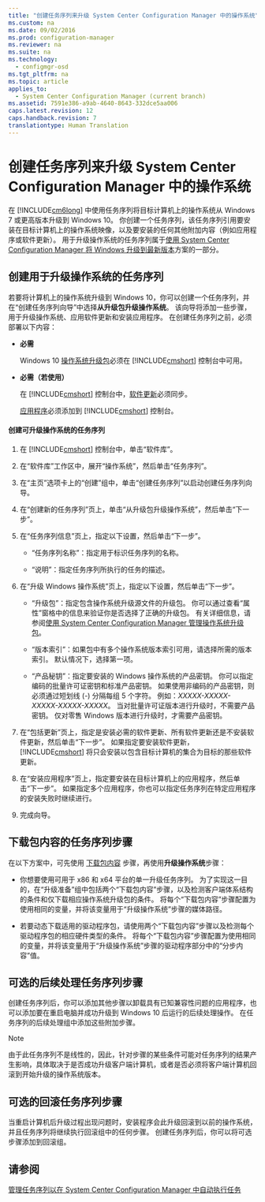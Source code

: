 ```yaml
---
title: "创建任务序列来升级 System Center Configuration Manager 中的操作系统"
ms.custom: na
ms.date: 09/02/2016
ms.prod: configuration-manager
ms.reviewer: na
ms.suite: na
ms.technology: 
  - configmgr-osd
ms.tgt_pltfrm: na
ms.topic: article
applies_to: 
  - System Center Configuration Manager (current branch)
ms.assetid: 7591e386-a9ab-4640-8643-332dce5aa006
caps.latest.revision: 12
caps.handback.revision: 7
translationtype: Human Translation
---
```

# 创建任务序列来升级 System Center Configuration Manager 中的操作系统
在 [!INCLUDE[cm6long](../LocTest/includes/cm6long_md.md)] 中使用任务序列将目标计算机上的操作系统从 Windows 7 或更高版本升级到 Windows 10。 你创建一个任务序列，该任务序列引用要安装在目标计算机上的操作系统映像，以及要安装的任何其他附加内容（例如应用程序或软件更新）。 用于升级操作系统的任务序列属于[使用 System Center Configuration Manager 将 Windows 升级到最新版本](../LocTest/Upgrade-Windows-to-the-latest-version-with-System-Center-Configuration-Manager.md)方案的一部分。  
  
##  <a name="BKMK_UpgradeOS"></a> 创建用于升级操作系统的任务序列  
 若要将计算机上的操作系统升级到 Windows 10，你可以创建一个任务序列，并在“创建任务序列向导”中选择**从升级包升级操作系统**。 该向导将添加一些步骤，用于升级操作系统、应用软件更新和安装应用程序。 在创建任务序列之前，必须部署以下内容：  
  
-   **必需**  
  
     Windows 10 [操作系统升级包](https://technet.microsoft.com/library/mt627916\(TechNet.10\).aspx)必须在 [!INCLUDE[cmshort](../LocTest/includes/cmshort_md.md)] 控制台中可用。  
  
-   **必需（若使用）**  
  
     在 [!INCLUDE[cmshort](../LocTest/includes/cmshort_md.md)] 控制台中，[软件更新](https://technet.microsoft.com/library/mt612804\(TechNet.10\).aspx)必须同步。  
  
     [应用程序](https://technet.microsoft.com/library/mt595707\(TechNet.10\).aspx)必须添加到 [!INCLUDE[cmshort](../LocTest/includes/cmshort_md.md)] 控制台。  
  
#### 创建可升级操作系统的任务序列  
  
1.  在 [!INCLUDE[cmshort](../LocTest/includes/cmshort_md.md)] 控制台中，单击“软件库”。  
  
2.  在“软件库”工作区中，展开“操作系统”，然后单击“任务序列”。  
  
3.  在“主页”选项卡上的“创建”组中，单击“创建任务序列”以启动创建任务序列向导。  
  
4.  在“创建新的任务序列”页上，单击“从升级包升级操作系统”，然后单击“下一步”。  
  
5.  在“任务序列信息”页上，指定以下设置，然后单击“下一步”。  
  
    -   “任务序列名称”：指定用于标识任务序列的名称。  
  
    -   “说明”：指定任务序列所执行的任务的描述。  
  
6.  在“升级 Windows 操作系统”页上，指定以下设置，然后单击“下一步”。  
  
    -   “升级包”：指定包含操作系统升级源文件的升级包。 你可以通过查看“属性”窗格中的信息来验证你是否选择了正确的升级包。 有关详细信息，请参阅[使用 System Center Configuration Manager 管理操作系统升级包](../LocTest/Manage-operating-system-upgrade-packages-with-System-Center-Configuration-Manager.md)。  
  
    -   “版本索引”：如果包中有多个操作系统版本索引可用，请选择所需的版本索引。 默认情况下，选择第一项。  
  
    -   “产品秘钥”：指定要安装的 Windows 操作系统的产品密钥。 你可以指定编码的批量许可证密钥和标准产品密钥。 如果使用非编码的产品密钥，则必须通过短划线 \(\-\) 分隔每组 5 个字符。 例如：*XXXXX\-XXXXX\-XXXXX\-XXXXX\-XXXXX*。 当对批量许可证版本进行升级时，不需要产品密钥。 仅对零售 Windows 版本进行升级时，才需要产品密钥。  
  
7.  在“包括更新”页上，指定是安装必需的软件更新、所有软件更新还是不安装软件更新，然后单击“下一步”。 如果指定要安装软件更新，[!INCLUDE[cmshort](../LocTest/includes/cmshort_md.md)] 将只会安装以包含目标计算机的集合为目标的那些软件更新。  
  
8.  在“安装应用程序”页上，指定要安装在目标计算机上的应用程序，然后单击“下一步”。 如果指定多个应用程序，你也可以指定任务序列在特定应用程序的安装失败时继续进行。  
  
9. 完成向导。  
  
## 下载包内容的任务序列步骤  
 在以下方案中，可先使用 [下载包内容](../LocTest/Task-sequence-steps-in-System-Center-Configuration-Manager.md#BKMK_DownloadPackageContent) 步骤，再使用**升级操作系统**步骤：  
  
-   你想要使用可用于 x86 和 x64 平台的单一升级任务序列。 为了实现这一目的，在“升级准备”组中包括两个“下载包内容”步骤，以及检测客户端体系结构的条件和仅下载相应操作系统升级包的条件。 将每个“下载包内容”步骤配置为使用相同的变量，并将该变量用于“升级操作系统”步骤的媒体路径。  
  
-   若要动态下载适用的驱动程序包，请使用两个“下载包内容”步骤以及检测每个驱动程序包的相应硬件类型的条件。 将每个“下载包内容”步骤配置为使用相同的变量，并将该变量用于“升级操作系统”步骤的驱动程序部分中的“分步内容”值。  
  
## 可选的后续处理任务序列步骤  
 创建任务序列后，你可以添加其他步骤以卸载具有已知兼容性问题的应用程序，也可以添加要在重启电脑并成功升级到 Windows 10 后运行的后续处理操作。 在任务序列的后续处理组中添加这些附加步骤。  
  
> [!NOTE]  
>  由于此任务序列不是线性的，因此，针对步骤的某些条件可能对任务序列的结果产生影响，具体取决于是否成功升级客户端计算机，或者是否必须将客户端计算机回滚到开始升级的操作系统版本。  
  
## 可选的回滚任务序列步骤  
 当重启计算机后升级过程出现问题时，安装程序会此升级回滚到以前的操作系统，并且任务序列将继续执行回滚组中的任何步骤。 创建任务序列后，你可以将可选步骤添加到回滚组。  
  
## 请参阅  
 [管理任务序列以在 System Center Configuration Manager 中自动执行任务](../LocTest/Manage-task-sequences-to-automate-tasks-in-System-Center-Configuration-Manager.md)